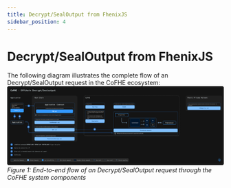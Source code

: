```yaml
---
title: Decrypt/SealOutput from FhenixJS
sidebar_position: 4
---
```


# Decrypt/SealOutput from FhenixJS

The following diagram illustrates the complete flow of an Decrypt/SealOutput request in the CoFHE ecosystem:
<a href="/docs/assets/offChain_sealoutput_decrypt.svg" target="_blank">
  ![Diagram](../../../assets/offChain_sealoutput_decrypt.svg)
</a>
*Figure 1: End-to-end flow of an Decrypt/SealOutput request through the CoFHE system components*
